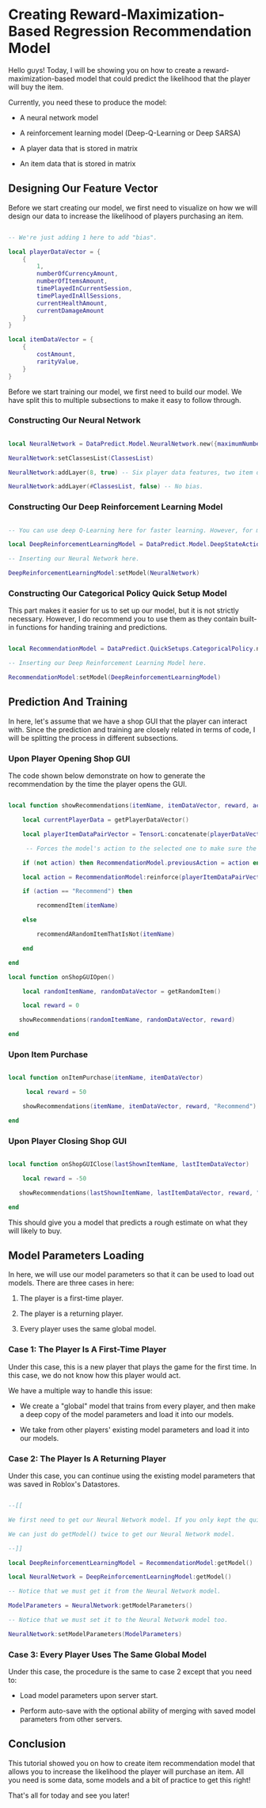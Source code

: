 # Creating Reward-Maximization-Based Regression Recommendation Model

Hello guys! Today, I will be showing you on how to create a reward-maximization-based model that could predict the likelihood that the player will buy the item.

Currently, you need these to produce the model:

* A neural network model

* A reinforcement learning model (Deep-Q-Learning or Deep SARSA)

* A player data that is stored in matrix

* An item data that is stored in matrix

## Designing Our Feature Vector

Before we start creating our model, we first need to visualize on how we will design our data to increase the likelihood of players purchasing an item.

```lua

-- We're just adding 1 here to add "bias".

local playerDataVector = {
    {
        1,
        numberOfCurrencyAmount,
        numberOfItemsAmount,
        timePlayedInCurrentSession,
        timePlayedInAllSessions,
        currentHealthAmount,
        currentDamageAmount
    }
}

local itemDataVector = {
    {
        costAmount,
        rarityValue,
    }
}

```

Before we start training our model, we first need to build our model. We have split this to multiple subsections to make it easy to follow through.

### Constructing Our Neural Network

```lua 

local NeuralNetwork = DataPredict.Model.NeuralNetwork.new({maximumNumberOfIterations = 1})

NeuralNetwork:setClassesList(ClassesList)

NeuralNetwork:addLayer(8, true) -- Six player data features, two item data features and one bias.

NeuralNetwork:addLayer(#ClassesList, false) -- No bias.

```

### Constructing Our Deep Reinforcement Learning Model

```lua

-- You can use deep Q-Learning here for faster learning. However, for more "safer" model, stick with deep SARSA.

local DeepReinforcementLearningModel = DataPredict.Model.DeepStateActionRewardStateAction.new()

-- Inserting our Neural Network here.

DeepReinforcementLearningModel:setModel(NeuralNetwork)

```

### Constructing Our Categorical Policy Quick Setup Model

This part makes it easier for us to set up our model, but it is not strictly necessary. However, I do recommend you to use them as they contain built-in functions for handing training and predictions.

```lua

local RecommendationModel = DataPredict.QuickSetups.CategoricalPolicy.new()

-- Inserting our Deep Reinforcement Learning Model here.

RecommendationModel:setModel(DeepReinforcementLearningModel)

```

## Prediction And Training

In here, let's assume that we have a shop GUI that the player can interact with. Since the prediction and training are closely related in terms of code, I will be splitting the process in different subsections.

### Upon Player Opening Shop GUI

The code shown below demonstrate on how to generate the recommendation by the time the player opens the GUI.

```lua

local function showRecommendations(itemName, itemDataVector, reward, action)

    local currentPlayerData = getPlayerDataVector()

    local playerItemDataPairVector = TensorL:concatenate(playerDataVector, itemDataVector, reward)

     -- Forces the model's action to the selected one to make sure the model updates properly.

    if (not action) then RecommendationModel.previousAction = action end

    local action = RecommendationModel:reinforce(playerItemDataPairVector, 0)

    if (action == "Recommend") then

        recommendItem(itemName)

    else

        recommendARandomItemThatIsNot(itemName)

    end

end

local function onShopGUIOpen()

    local randomItemName, randomDataVector = getRandomItem()

    local reward = 0

   showRecommendations(randomItemName, randomDataVector, reward)

end

```

### Upon Item Purchase

```lua

local function onItemPurchase(itemName, itemDataVector)

     local reward = 50

    showRecommendations(itemName, itemDataVector, reward, "Recommend")

end

```

### Upon Player Closing Shop GUI

```lua

local function onShopGUIClose(lastShownItemName, lastItemDataVector)

    local reward = -50

   showRecommendations(lastShownItemName, lastItemDataVector, reward, "DoNotRecommend")

end

```

This should give you a model that predicts a rough estimate on what they will likely to buy.

## Model Parameters Loading 

In here, we will use our model parameters so that it can be used to load out models. There are three cases in here:

1. The player is a first-time player.

2. The player is a returning player.

3. Every player uses the same global model.

### Case 1: The Player Is A First-Time Player

Under this case, this is a new player that plays the game for the first time. In this case, we do not know how this player would act.

We have a multiple way to handle this issue:

* We create a "global" model that trains from every player, and then make a deep copy of the model parameters and load it into our models.

* We take from other players' existing model parameters and load it into our models.

### Case 2: The Player Is A Returning Player

Under this case, you can continue using the existing model parameters that was saved in Roblox's Datastores.

```lua

--[[ 

We first need to get our Neural Network model. If you only kept the quick setup and discarded the rest, don't worry!

We can just do getModel() twice to get our Neural Network model.

--]]

local DeepReinforcementLearningModel = RecommendationModel:getModel()

local NeuralNetwork = DeepReinforcementLearningModel:getModel()

-- Notice that we must get it from the Neural Network model.

ModelParameters = NeuralNetwork:getModelParameters()

-- Notice that we must set it to the Neural Network model too.

NeuralNetwork:setModelParameters(ModelParameters)

```

### Case 3: Every Player Uses The Same Global Model

Under this case, the procedure is the same to case 2 except that you need to:

* Load model parameters upon server start.

* Perform auto-save with the optional ability of merging with saved model parameters from other servers.

## Conclusion

This tutorial showed you on how to create item recommendation model that allows you to increase the likelihood the player will purchase an item. All you need is some data, some models and a bit of practice to get this right!

That's all for today and see you later!
